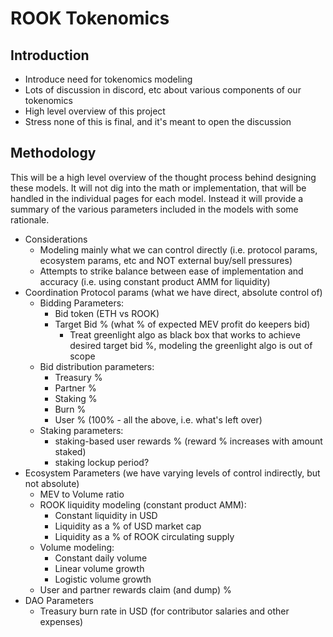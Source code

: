 # ROOK Tokenomics

## Introduction

- Introduce need for tokenomics modeling
- Lots of discussion in discord, etc about various components of our tokenomics
- High level overview of this project
- Stress none of this is final, and it's meant to open the discussion

## Methodology

This will be a high level overview of the thought process behind designing these models. It will not dig into the math or implementation, that will be handled in the individual pages for each model. Instead it will provide a summary of the various parameters included in the models with some rationale.

- Considerations
  - Modeling mainly what we can control directly (i.e. protocol params, ecosystem params, etc and NOT external buy/sell pressures)
  - Attempts to strike balance between ease of implementation and accuracy (i.e. using constant product AMM for liquidity)
- Coordination Protocol params (what we have direct, absolute control of)
  - Bidding Parameters:
    - Bid token (ETH vs ROOK)
    - Target Bid % (what % of expected MEV profit do keepers bid)
      - Treat greenlight algo as black box that works to achieve desired target bid %, modeling the greenlight algo is out of scope
  - Bid distribution parameters:
    - Treasury %
    - Partner %
    - Staking %
    - Burn %
    - User % (100% - all the above, i.e. what's left over)
  - Staking parameters:
    - staking-based user rewards % (reward % increases with amount staked)
    - staking lockup period?
- Ecosystem Parameters (we have varying levels of control indirectly, but not absolute)
  - MEV to Volume ratio
  - ROOK liquidity modeling (constant product AMM):
    - Constant liquidity in USD
    - Liquidity as a % of USD market cap
    - Liquidity as a % of ROOK circulating supply
  - Volume modeling:
    - Constant daily volume
    - Linear volume growth
    - Logistic volume growth
  - User and partner rewards claim (and dump) %
- DAO Parameters
  - Treasury burn rate in USD (for contributor salaries and other expenses)
